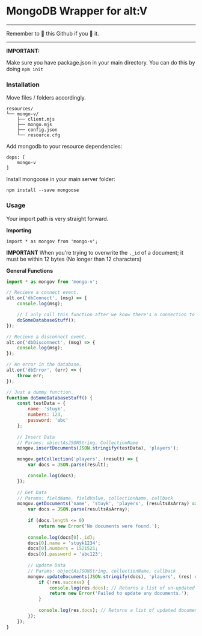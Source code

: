 # MongoDB Wrapper for alt:V
---

Remember to 🌟 this Github if you 💖 it.


---

**IMPORTANT:**

Make sure you have package.json in your main directory.
You can do this by doing `npm init`


### Installation
Move files / folders accordingly.

```
resources/
└── mongo-v/
    ├── client.mjs
    ├── mongo.mjs
    ├── config.json
    └── resource.cfg
```

Add mongodb to your resource dependencies:
```
deps: [
    mongo-v
]
```

Install mongoose in your main server folder:
```
npm install --save mongoose
```

### Usage
Your import path is very straight forward.

**Importing**
```
import * as mongov from 'mongo-v';
```

**IMPORTANT** When you're trying to overwrite the `._id` of a document; it must be within 12 bytes (No longer than 12 characters)

**General Functions**
```js
import * as mongov from 'mongo-v';

// Recieve a connect event.
alt.on('dbConnect', (msg) => {
	console.log(msg);

	// I only call this function after we know there's a connection to the database.
	doSomeDatabaseStuff();
});

// Recieve a disconnect event.
alt.on('dbDisconnect', (msg) => {
	console.log(msg);
});

// An error in the database.
alt.on('dbError', (err) => {
	throw err;
});

// Just a dummy function.
function doSomeDatabaseStuff() {
	const testData = {
		name: 'stuyk',
		numbers: 123,
		password: 'abc'
	};
	
	// Insert Data
	// Params: objectAsJSONString, CollectionName
	mongov.insertDocuments(JSON.stringify(testData), 'players');

	mongov.getCollection('players', (result) => {
		var docs = JSON.parse(result);

		console.log(docs);
	});
	
	// Get Data
	// Params: fieldName, fieldValue, collectionName, callback
	mongov.getDocuments('name', 'stuyk', 'players', (resultsAsArray) => {
		var docs = JSON.parse(resultsAsArray);
	
		if (docs.length <= 0)
			return new Error('No documents were found.');
	
		console.log(docs[0]._id);
		docs[0].name = 'stuyk1234';
		docs[0].numbers = 1521521;
		docs[0].password = 'abc123';
	
		// Update Data
		// Params: objectAsJSONString, collectionName, callback
		mongov.updateDocuments(JSON.stringify(docs), 'players', (res) => {
			if (!res.success) {
				console.log(res.docs); // Returns a list of un-updated documents.
				return new Error('Failed to update any documents.');
			}
	
			console.log(res.docs); // Returns a list of updated documents.
		});
	});
}
```

